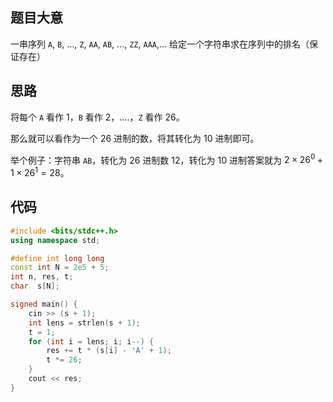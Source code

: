 ## 题目大意
一串序列 `A`, `B`, ..., `Z`, `AA`, `AB`, ..., `ZZ`, `AAA`,... 给定一个字符串求在序列中的排名（保证存在）
## 思路
将每个 `A` 看作 $1$，`B` 看作 $2$，....，`Z` 看作 $26$。

那么就可以看作为一个 $26$ 进制的数，将其转化为 $10$ 进制即可。

举个例子：字符串 `AB`，转化为 $26$ 进制数 $12$，转化为 $10$ 进制答案就为 $2\times 26^0+1\times 26^1=28$。
## 代码
```c++
#include <bits/stdc++.h>
using namespace std;

#define int long long
const int N = 2e5 + 5;
int n, res, t;
char  s[N];

signed main() {
    cin >> (s + 1);
    int lens = strlen(s + 1);
    t = 1;
    for (int i = lens; i; i--) {
        res += t * (s[i] - 'A' + 1);
        t *= 26;
    }
    cout << res;
}
```